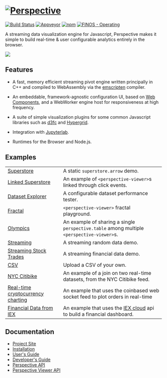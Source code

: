 # [![Perspective](https://perspective.finos.org/img/logo_inverted_tiny.png)](https://perspective.finos.org/)

[![Build Status](https://travis-ci.org/finos/perspective.svg?branch=master)](https://travis-ci.org/finos/perspective)
[![Appveyor](https://ci.appveyor.com/api/projects/status/github/finos/perspective?svg=true)](https://ci.appveyor.com/project/neilslinger/perspective)
[![npm](https://img.shields.io/npm/v/@finos/perspective.svg?style=flat-square)](https://www.npmjs.com/package/@finos/perspective)
[![FINOS - Operating](https://cdn.rawgit.com/finos/contrib-toolbox/master/images/badge-operating.svg)](https://finosfoundation.atlassian.net/wiki/display/FINOS/Operating)


A streaming data visualization engine for Javascript, Perspective makes it
simple to build real-time & user configurable analytics entirely in the browser.

<img src="https://perspective.finos.org/img/demo_small.gif">

## Features

- A fast, memory efficient streaming pivot engine written principally in C++ and
  compiled to WebAssembly via the
  [emscripten](https://github.com/kripken/emscripten) compiler.

- An embeddable, framework-agnostic configuration UI, based
  on [Web Components](https://www.webcomponents.org/), and a WebWorker engine
  host for responsiveness at high frequency.

- A suite of simple visualization plugins for some common Javascript libraries such as
  [d3fc](https://d3fc.io/) and [Hypergrid](https://github.com/fin-hypergrid/core).

- Integration with [Jupyterlab](https://github.com/finos/perspective/tree/master/packages/perspective-jupyterlab).

- Runtimes for the Browser and Node.js.

## Examples
|||
|:--|:--|
|[Superstore](https://bl.ocks.org/texodus/372d406997d5522ebaafb17f0f521d97)| A static `superstore.arrow` demo.|
|[Linked Superstore](https://bl.ocks.org/texodus/08fb5f1afccbd33e333453dc70db88ea)| An example of `<perspective-viewer>`s linked through click events.|
|[Dataset Explorer](https://bl.ocks.org/texodus/ecb5d086e0c9d52e414d2de6c93b5db3)| A configurable dataset performance tester. |
|[Fractal](https://bl.ocks.org/texodus/1ce655d6bc0cc0d9db852d562af3e487)| `<perspective-viewer>` fractal playground.|
|[Olympics](https://bl.ocks.org/texodus/6d4fa16fff331d71ac58ad256f0c5f94)| An example of sharing a single `perspective.table` among multiple `<perspective-viewer>`s.|
|[Streaming](https://bl.ocks.org/texodus/9bec2f8041471bafc2c56db2272a9381)| A streaming random data demo.|
|[Streaming Stock Trades](https://bl.ocks.org/timkpaine/064a50a309f25b80c9cfb0b2b84fbdf3)|A streaming financial data demo.|
|[CSV](https://bl.ocks.org/texodus/02d8fd10aef21b19d6165cf92e43e668)|Upload a CSV of your own.|
|[NYC Citibike](https://bl.ocks.org/texodus/bc8d7e6f72e09c9dbd7424b4332cacad)|An example of a join on two real-time datasets, from the NYC Citibike feed.|
|[Real-time cryptocurrency charting](https://bl.ocks.org/ColinEberhardt/6e287f871410ecd970b038343b166514)|An example that uses the coinbased web socket feed to plot orders in real-time|
|[Financial Data from IEX](https://bl.ocks.org/timkpaine/97e0e7389875f3d21095e434e361a18f)|An example that uses the [IEX cloud](https://iexcloud.io) api to build a financial dashboard.|

## Documentation

* [Project Site](https://perspective.finos.org/)
* [Installation](https://perspective.finos.org/docs/md/installation.html)
* [User's Guide](https://perspective.finos.org/docs/md/usage.html)
* [Developer's Guide](https://perspective.finos.org/docs/md/development.html)
* [Perspective API](https://github.com/finos/perspective/blob/master/packages/perspective/README.md)
* [Perspective Viewer API](https://github.com/finos/perspective/blob/master/packages/perspective-viewer/README.md)
